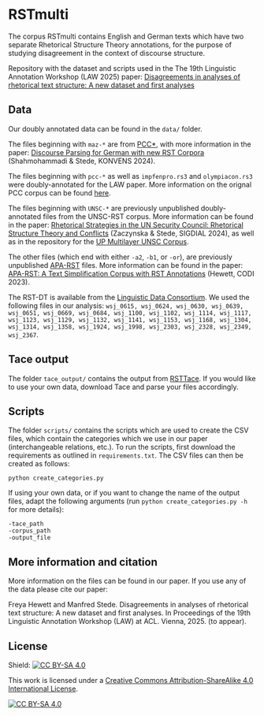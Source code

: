 # RSTmulti

The corpus RSTmulti contains English and German texts which have two separate Rhetorical Structure Theory annotations, for the purpose of studying disagreement in the context of discourse structure. 

Repository with the dataset and scripts used in the The 19th Linguistic Annotation Workshop (LAW 2025) paper: [Disagreements in analyses of rhetorical text structure: A new dataset and first analyses](https://aclanthology.org/)

## Data

Our doubly annotated data can be found in the `data/` folder.

The files beginning with `maz-*` are from [PCC*](https://github.com/mohamadi-sara20/pcc/tree/main/double-annotated), with more information in the paper: [Discourse Parsing for German with new RST Corpora](https://aclanthology.org/2024.konvens-main.7/) (Shahmohammadi & Stede, KONVENS 2024).

The files beginning with `pcc-*` as well as `impfenpro.rs3` and `olympiacon.rs3` were doubly-annotated for the LAW paper. More information on the orignal PCC corpus can be found [here](https://angcl.ling.uni-potsdam.de/resources/pcc.html).

The files beginning with `UNSC-*` are previously unpublished doubly-annotated files from the UNSC-RST corpus. More information can be found in the paper: [Rhetorical Strategies in the UN Security Council: Rhetorical Structure Theory and Conflicts](https://aclanthology.org/2024.sigdial-1.2/) (Zaczynska & Stede, SIGDIAL 2024), as well as in the repository for the [UP Multilayer UNSC Corpus](https://github.com/discourse-lab/UMUC/tree/main).

The other files (which end with either `-a2`, `-b1`, or `-or`), are previously unpublished [APA-RST](https://github.com/fhewett/apa-rst) files. More information can be found in the paper: [APA-RST: A Text Simplification Corpus with RST Annotations](https://aclanthology.org/2023.codi-1.23/) (Hewett, CODI 2023).

The RST-DT is available from the [Linguistic Data Consortium](https://catalog.ldc.upenn.edu/LDC2002T07). We used the following files in our analysis: `wsj_0615, wsj_0624, wsj_0630, wsj_0639, wsj_0651, wsj_0669, wsj_0684, wsj_1100, wsj_1102, wsj_1114, wsj_1117, wsj_1123, wsj_1129, wsj_1132, wsj_1141, wsj_1153, wsj_1168, wsj_1304, wsj_1314, wsj_1358, wsj_1924, wsj_1998, wsj_2303, wsj_2328, wsj_2349, wsj_2367`.

## Tace output

The folder `tace_output/` contains the output from [RSTTace](https://github.com/tkutschbach/RST-Tace).
If you would like to use your own data, download Tace and parse your files accordingly.

## Scripts

The folder `scripts/` contains the scripts which are used to create the CSV files, which contain the categories which we use in our paper (interchangeable relations, etc.).
To run the scripts, first download the requirements as outlined in `requirements.txt`.
The CSV files can then be created as follows:
```
python create_categories.py 
```
If using your own data, or if you want to change the name of the output files, adapt the following arguments (run `python create_categories.py -h` for more details):
```
-tace_path
-corpus_path
-output_file
```

## More information and citation

More information on the files can be found in our paper. If you use any of the data please cite our paper:

Freya Hewett and Manfred Stede. Disagreements in analyses of rhetorical text structure: A new dataset and first analyses. In Proceedings of the 19th Linguistic Annotation Workshop (LAW) at ACL. Vienna, 2025. (to appear).

## License

Shield: [![CC BY-SA 4.0][cc-by-sa-shield]][cc-by-sa]

This work is licensed under a
[Creative Commons Attribution-ShareAlike 4.0 International License][cc-by-sa].

[![CC BY-SA 4.0][cc-by-sa-image]][cc-by-sa]

[cc-by-sa]: http://creativecommons.org/licenses/by-sa/4.0/
[cc-by-sa-image]: https://licensebuttons.net/l/by-sa/4.0/88x31.png
[cc-by-sa-shield]: https://img.shields.io/badge/License-CC%20BY--SA%204.0-lightgrey.svg



